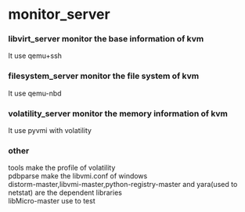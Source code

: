 # monitor_server
### libvirt_server monitor the base information of kvm
It use qemu+ssh
### filesystem_server monitor the file system of kvm
It use qemu-nbd
### volatility_server monitor the memory information of kvm
It use pyvmi with volatility
### other
tools make the profile of volatility<br>
pdbparse make the libvmi.conf of windows<br> 
distorm-master,libvmi-master,python-registry-master and yara(used to netstat) are the dependent libraries<br>
libMicro-master use to test
